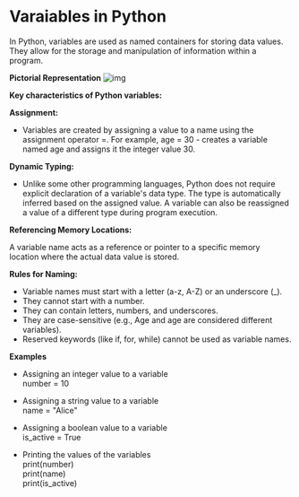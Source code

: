 # Varaiables in Python
In Python, variables are used as named containers for storing data values. They allow for the storage and manipulation of information within a program.  

**Pictorial Representation** ![img](F:/PYTHON-Throughmyeyes/Learn-Python-Through-My-Eyes/Day-3/Img/variable.png)

**Key characteristics of Python variables:**  

**Assignment:**  

- Variables are created by assigning a value to a name using the assignment operator =. For example, age = 30  - creates a variable named age and assigns it the integer value 30.  

**Dynamic Typing:**  

- Unlike some other programming languages, Python does not require explicit declaration of a variable's data type. The type is automatically inferred based on the assigned value. A variable can also be reassigned a value of a different type during program execution.   

**Referencing Memory Locations:**    

A variable name acts as a reference or pointer to a specific memory location where the actual data value is stored.  

**Rules for Naming:**  
- Variable names must start with a letter (a-z, A-Z) or an underscore (_).  
- They cannot start with a number.  
- They can contain letters, numbers, and underscores.  
- They are case-sensitive (e.g., Age and age are considered different variables).  
- Reserved keywords (like if, for, while) cannot be used as variable names.  

**Examples**  
- Assigning an integer value to a variable  
number = 10  

- Assigning a string value to a variable  
name = "Alice"  

- Assigning a boolean value to a variable  
is_active = True 

- Printing the values of the variables  
print(number)  
print(name)  
print(is_active)  
